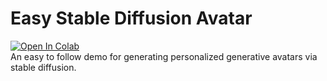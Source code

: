 # Easy Stable Diffusion Avatar
<a target="_blank" href="https://colab.research.google.com/github/AstitvaSri/Easy_StableDiffusion_Avatar/blob/main/StableDiffusion_Avatar.ipynb">
  <img src="https://colab.research.google.com/assets/colab-badge.svg" alt="Open In Colab"/>
</a>
<br/>
An easy to follow demo for generating personalized generative avatars via stable diffusion.

